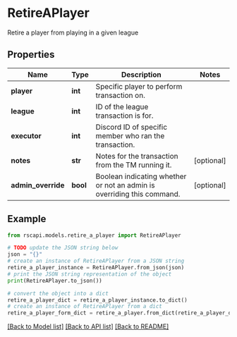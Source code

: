 # RetireAPlayer

Retire a player from playing in a given league

## Properties

Name | Type | Description | Notes
------------ | ------------- | ------------- | -------------
**player** | **int** | Specific player to perform transaction on. | 
**league** | **int** | ID of the league transaction is for. | 
**executor** | **int** | Discord ID of specific member who ran the transaction. | 
**notes** | **str** | Notes for the transaction from the TM running it. | [optional] 
**admin_override** | **bool** | Boolean indicating whether or not an admin is overriding this command. | [optional] 

## Example

```python
from rscapi.models.retire_a_player import RetireAPlayer

# TODO update the JSON string below
json = "{}"
# create an instance of RetireAPlayer from a JSON string
retire_a_player_instance = RetireAPlayer.from_json(json)
# print the JSON string representation of the object
print(RetireAPlayer.to_json())

# convert the object into a dict
retire_a_player_dict = retire_a_player_instance.to_dict()
# create an instance of RetireAPlayer from a dict
retire_a_player_form_dict = retire_a_player.from_dict(retire_a_player_dict)
```
[[Back to Model list]](../README.md#documentation-for-models) [[Back to API list]](../README.md#documentation-for-api-endpoints) [[Back to README]](../README.md)


